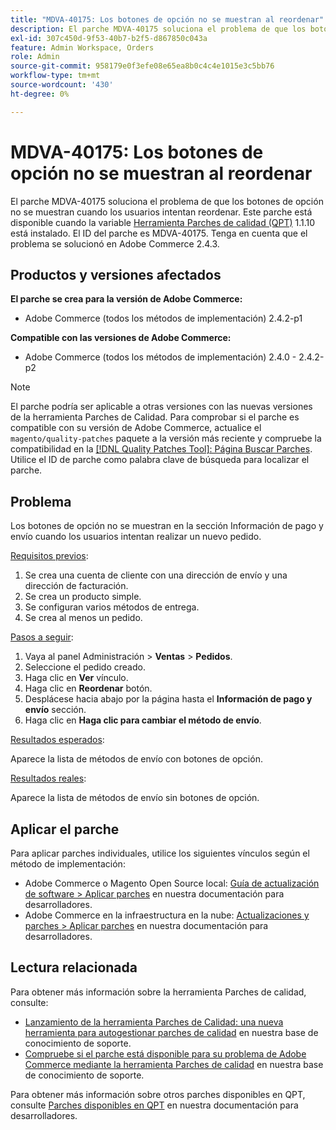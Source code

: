 ```yaml
---
title: "MDVA-40175: Los botones de opción no se muestran al reordenar"
description: El parche MDVA-40175 soluciona el problema de que los botones de opción no se muestran cuando los usuarios intentan reordenar. Este parche está disponible cuando está instalada la [Quality Patches Tool (QPT)](/help/announcements/adobe-commerce-announcements/magento-quality-patches-released-new-tool-to-self-serve-quality-patches.md) 1.1.10. El ID del parche es MDVA-40175. Tenga en cuenta que el problema se solucionó en Adobe Commerce 2.4.3.
exl-id: 307c450d-9f53-40b7-b2f5-d867850c043a
feature: Admin Workspace, Orders
role: Admin
source-git-commit: 958179e0f3efe08e65ea8b0c4c4e1015e3c5bb76
workflow-type: tm+mt
source-wordcount: '430'
ht-degree: 0%

---
```


# MDVA-40175: Los botones de opción no se muestran al reordenar

El parche MDVA-40175 soluciona el problema de que los botones de opción no se muestran cuando los usuarios intentan reordenar. Este parche está disponible cuando la variable [Herramienta Parches de calidad (QPT)](/help/announcements/adobe-commerce-announcements/magento-quality-patches-released-new-tool-to-self-serve-quality-patches.md) 1.1.10 está instalado. El ID del parche es MDVA-40175. Tenga en cuenta que el problema se solucionó en Adobe Commerce 2.4.3.

## Productos y versiones afectados

**El parche se crea para la versión de Adobe Commerce:**

* Adobe Commerce (todos los métodos de implementación) 2.4.2-p1

**Compatible con las versiones de Adobe Commerce:**

* Adobe Commerce (todos los métodos de implementación) 2.4.0 - 2.4.2-p2

>[!NOTE]
>
>El parche podría ser aplicable a otras versiones con las nuevas versiones de la herramienta Parches de Calidad. Para comprobar si el parche es compatible con su versión de Adobe Commerce, actualice el `magento/quality-patches` paquete a la versión más reciente y compruebe la compatibilidad en la [[!DNL Quality Patches Tool]: Página Buscar Parches](https://devdocs.magento.com/quality-patches/tool.html#patch-grid). Utilice el ID de parche como palabra clave de búsqueda para localizar el parche.

## Problema

Los botones de opción no se muestran en la sección Información de pago y envío cuando los usuarios intentan realizar un nuevo pedido.

<u>Requisitos previos</u>:

1. Se crea una cuenta de cliente con una dirección de envío y una dirección de facturación.
1. Se crea un producto simple.
1. Se configuran varios métodos de entrega.
1. Se crea al menos un pedido.

<u>Pasos a seguir</u>:

1. Vaya al panel Administración > **Ventas** > **Pedidos**.
1. Seleccione el pedido creado.
1. Haga clic en **Ver** vínculo.
1. Haga clic en **Reordenar** botón.
1. Desplácese hacia abajo por la página hasta el **Información de pago y envío** sección.
1. Haga clic en **Haga clic para cambiar el método de envío**.

<u>Resultados esperados</u>:

Aparece la lista de métodos de envío con botones de opción.

<u>Resultados reales</u>:

Aparece la lista de métodos de envío sin botones de opción.

## Aplicar el parche

Para aplicar parches individuales, utilice los siguientes vínculos según el método de implementación:

* Adobe Commerce o Magento Open Source local: [Guía de actualización de software > Aplicar parches](https://devdocs.magento.com/guides/v2.4/comp-mgr/patching/mqp.html) en nuestra documentación para desarrolladores.
* Adobe Commerce en la infraestructura en la nube: [Actualizaciones y parches > Aplicar parches](https://devdocs.magento.com/cloud/project/project-patch.html) en nuestra documentación para desarrolladores.

## Lectura relacionada

Para obtener más información sobre la herramienta Parches de calidad, consulte:

* [Lanzamiento de la herramienta Parches de Calidad: una nueva herramienta para autogestionar parches de calidad](/help/announcements/adobe-commerce-announcements/magento-quality-patches-released-new-tool-to-self-serve-quality-patches.md) en nuestra base de conocimiento de soporte.
* [Compruebe si el parche está disponible para su problema de Adobe Commerce mediante la herramienta Parches de calidad](/help/support-tools/patches-available-in-qpt-tool/check-patch-for-magento-issue-with-magento-quality-patches.md) en nuestra base de conocimiento de soporte.

Para obtener más información sobre otros parches disponibles en QPT, consulte [Parches disponibles en QPT](https://devdocs.magento.com/quality-patches/tool.html#patch-grid) en nuestra documentación para desarrolladores.
